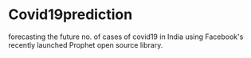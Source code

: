 # Covid19prediction
forecasting the future no. of cases of covid19 in India using Facebook's recently launched Prophet  open source library.
